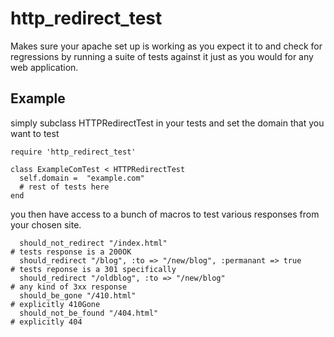http\_redirect\_test
==================

Makes sure your apache set up is working as you expect it to and check for regressions by running a suite of tests against it just as you would for any web application.

Example
-------

simply subclass HTTPRedirectTest in your tests and set the domain that you want to test

    require 'http_redirect_test'
    
    class ExampleComTest < HTTPRedirectTest
      self.domain =  "example.com"
      # rest of tests here
    end

you then have access to a bunch of macros to test various responses from your chosen site.

      should_not_redirect "/index.html"                                   # tests response is a 200OK
      should_redirect "/blog", :to => "/new/blog", :permanant => true     # tests reponse is a 301 specifically
      should_redirect "/oldblog", :to => "/new/blog"                      # any kind of 3xx response
      should_be_gone "/410.html"                                          # explicitly 410Gone
      should_not_be_found "/404.html"                                     # explicitly 404



